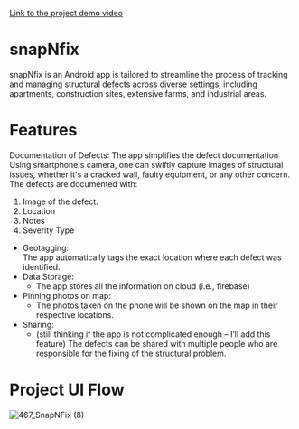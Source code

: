 [Link to the project demo video](https://youtu.be/NOkvmgbLRTU?si=fQni3WEHLUFKEG9N)
# snapNfix
snapNfix is an Android app is tailored to streamline the process of tracking and managing structural defects across diverse settings, including apartments, construction sites, extensive farms, and industrial areas.

# Features
Documentation of Defects:
The app simplifies the defect documentation Using smartphone's camera, one can swiftly capture images of structural issues, whether it's a cracked wall, faulty equipment, or any other concern.
The defects are documented with:
1. Image of the defect.
2. Location
3. Notes
4. Severity Type
- Geotagging:  
The app automatically tags the exact location where each defect was identified.
- Data Storage:  
    - The app stores all the information on cloud (i.e., firebase)
- Pinning photos on map:  
    - The photos taken on the phone will be shown on the map in their respective
locations.  
- Sharing:
    - (still thinking if the app is not complicated enough – I’ll add this feature) The defects can be shared with multiple people who are responsible for the fixing of the structural problem.

# Project UI Flow
![467_SnapNFix (8)](https://github.com/Gajjela-Koushik-Reddy/snapNfix/assets/40049731/d5c20a0d-1ce6-4c25-8106-a556bab2d686)
